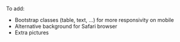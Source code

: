 To add:
- Bootstrap classes (table, text, ...) for more responsivity on mobile
- Alternative background for Safari browser
- Extra pictures
